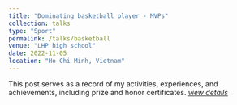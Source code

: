 ```yaml
---
title: "Dominating basketball player - MVPs"
collection: talks
type: "Sport"
permalink: /talks/basketball
venue: "LHP high school"
date: 2022-11-05
location: "Ho Chi Minh, Vietnam"
---
```


This post serves as a record of my activities, experiences, and achievements, including prize and honor certificates. [*view details*](/posts/basketball)

